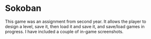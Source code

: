 # Sokoban
This game was an assignment from second year. It allows the player to design a level, save it, then load it and save it, and save/load games in progress. 
I have included a couple of in-game screenshots. 
